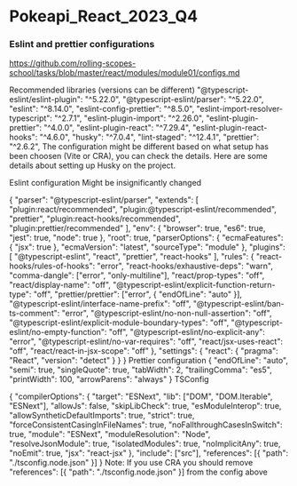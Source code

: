 # Pokeapi_React_2023_Q4

### Eslint and prettier configurations

https://github.com/rolling-scopes-school/tasks/blob/master/react/modules/module01/configs.md

Recommended libraries (versions can be different)
"@typescript-eslint/eslint-plugin": "^5.22.0",
"@typescript-eslint/parser": "^5.22.0",
"eslint": "^8.14.0",
"eslint-config-prettier": "^8.5.0",
"eslint-import-resolver-typescript": "^2.7.1",
"eslint-plugin-import": "^2.26.0",
"eslint-plugin-prettier": "^4.0.0",
"eslint-plugin-react": "^7.29.4",
"eslint-plugin-react-hooks": "^4.6.0",
"husky": "^7.0.4",
"lint-staged": "^12.4.1",
"prettier": "^2.6.2",
The configuration might be different based on what setup has been choosen (Vite or CRA), you can check the details. Here are some details about setting up Husky on the project.

Eslint configuration
Might be insignificantly changed

{
"parser": "@typescript-eslint/parser",
"extends": [
"plugin:react/recommended",
"plugin:@typescript-eslint/recommended",
"prettier",
"plugin:react-hooks/recommended",
"plugin:prettier/recommended"
],
"env": {
"browser": true,
"es6": true,
"jest": true,
"node": true
},
"root": true,
"parserOptions": {
"ecmaFeatures": {
"jsx": true
},
"ecmaVersion": "latest",
"sourceType": "module"
},
"plugins": [
"@typescript-eslint", "react", "prettier", "react-hooks"
],
"rules": {
"react-hooks/rules-of-hooks": "error",
"react-hooks/exhaustive-deps": "warn",
"comma-dangle": ["error", "only-multiline"],
"react/prop-types": "off",
"react/display-name": "off",
"@typescript-eslint/explicit-function-return-type": "off",
"prettier/prettier": ["error", { "endOfLine": "auto" }],
"@typescript-eslint/interface-name-prefix": "off",
"@typescript-eslint/ban-ts-comment": "error",
"@typescript-eslint/no-non-null-assertion": "off",
"@typescript-eslint/explicit-module-boundary-types": "off",
"@typescript-eslint/no-empty-function": "off",
"@typescript-eslint/no-explicit-any": "error",
"@typescript-eslint/no-var-requires": "off",
"react/jsx-uses-react": "off",
"react/react-in-jsx-scope": "off"
},
"settings": {
"react": {
"pragma": "React",
"version": "detect"
}
}
}
Prettier configuration
{
"endOfLine": "auto",
"semi": true,
"singleQuote": true,
"tabWidth": 2,
"trailingComma": "es5",
"printWidth": 100,
"arrowParens": "always"
}
TSConfig

{
"compilerOptions": {
"target": "ESNext",
"lib": ["DOM", "DOM.Iterable", "ESNext"],
"allowJs": false,
"skipLibCheck": true,
"esModuleInterop": true,
"allowSyntheticDefaultImports": true,
"strict": true,
"forceConsistentCasingInFileNames": true,
"noFallthroughCasesInSwitch": true,
"module": "ESNext",
"moduleResolution": "Node",
"resolveJsonModule": true,
"isolatedModules": true,
"noImplicitAny": true,
"noEmit": true,
"jsx": "react-jsx"
},
"include": ["src"],
"references": [{ "path": "./tsconfig.node.json" }]
}
Note: If you use CRA you should remove "references": [{ "path": "./tsconfig.node.json" }] from the config above
